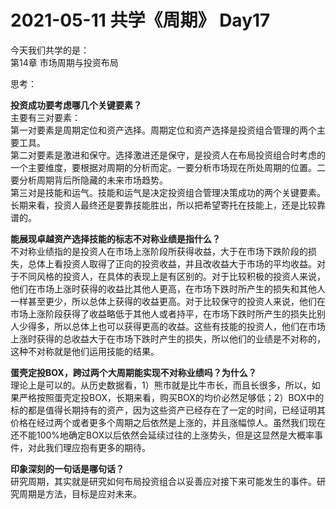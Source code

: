 # 2021-05-11 共学《周期》 Day17
今天我们共学的是：  
第14章 市场周期与投资布局

思考：

**投资成功要考虑哪几个关键要素？**  
主要有三对要素：  
第一对要素是周期定位和资产选择。周期定位和资产选择是投资组合管理的两个主要工具。  
第二对要素是激进和保守。选择激进还是保守，是投资人在布局投资组合时考虑的一个主要维度，要根据对周期的分析而定。一要分析市场现在所处周期的位置。二要分析周期背后所隐藏的未来市场趋势。  
第三对是技能和运气。技能和运气是决定投资组合管理决策成功的两个关键要素。长期来看，投资人最终还是要靠技能胜出，所以把希望寄托在技能上，还是比较靠谱的。  

**能展现卓越资产选择技能的标志不对称业绩是指什么？**  
不对称业绩指的是投资人在市场上涨阶段所获得收益，大于在市场下跌阶段的损失，总体上看投资人取得了正向的投资收益，并且改收益大于市场的平均收益。对于不同风格的投资人，在具体的表现上是有区别的。对于比较积极的投资人来说，他们在市场上涨时获得的收益比其他人更高，在市场下跌时所产生的损失和其他人一样甚至更少，所以总体上获得的收益更高。对于比较保守的投资人来说，他们在市场上涨阶段获得了收益略低于其他人或者持平，在市场下跌时所产生的损失比别人少得多，所以总体上也可以获得更高的收益。这些有技能的投资人，他们在市场上涨时获得的总收益大于在市场下跌时产生的损失，所以他们的业绩是不对称的，这种不对称就是他们运用技能的结果。

**蛋壳定投BOX，跨过两个大周期能实现不对称业绩吗？为什么？**  
理论上是可以的。从历史数据看，1）熊市就是比牛市长，而且长很多，所以，如果严格按照蛋壳定投BOX，长期来看，购买BOX的均价必然足够低；2）BOX中的标的都是值得长期持有的资产，因为这些资产已经存在了一定的时间，已经证明其价格在经过两个或者更多个周期之后依然是上涨的，并且涨幅惊人。虽然我们现在还不能100%地确定BOX以后依然会延续过往的上涨势头，但是这显然是大概率事件，对此我们理应抱有更多的期待。

**印象深刻的一句话是哪句话？**  
研究周期，其实就是研究如何布局投资组合以妥善应对接下来可能发生的事件。研究周期是方法，目标是应对未来。
